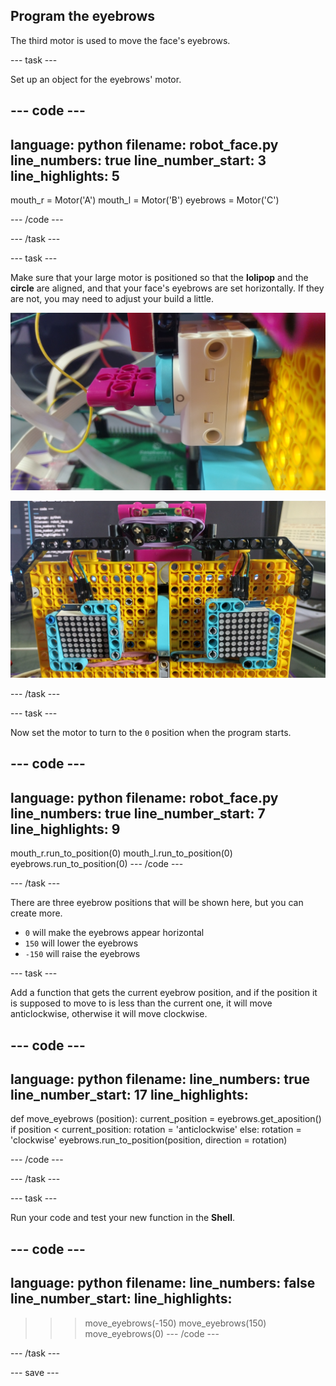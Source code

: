 ## Program the eyebrows

The third motor is used to move the face's eyebrows.

--- task ---

Set up an object for the eyebrows' motor.

--- code ---
---
language: python
filename: robot_face.py
line_numbers: true
line_number_start: 3
line_highlights: 5
---
mouth_r = Motor('A')
mouth_l = Motor('B')
eyebrows = Motor('C')

--- /code ---

--- /task ---

--- task ---

Make sure that your large motor is positioned so that the **lolipop** and the **circle** are aligned, and that your face's eyebrows are set horizontally. If they are not, you may need to adjust your build a little.

![Motor rotated so that the lolipop and circle are aligned.](images/motor_0.jpg)

![The robot face with the eyebrows in a horizontal position.](images/horizontal_eyebrows.jpg)

--- /task ---

--- task ---

Now set the motor to turn to the `0` position when the program starts.

--- code ---
---
language: python
filename: robot_face.py
line_numbers: true
line_number_start: 7
line_highlights: 9
---
mouth_r.run_to_position(0)
mouth_l.run_to_position(0)
eyebrows.run_to_position(0)
--- /code ---

--- /task ---

There are three eyebrow positions that will be shown here, but you can create more.

- `0` will make the eyebrows appear horizontal
- `150` will lower the eyebrows
- `-150` will raise the eyebrows


--- task ---

Add a function that gets the current eyebrow position, and if the position it is supposed to move to is less than the current one, it will move anticlockwise, otherwise it will move clockwise.

--- code ---
---
language: python
filename: 
line_numbers: true
line_number_start: 17
line_highlights: 
---
def move_eyebrows (position):
    current_position = eyebrows.get_aposition()
    if position < current_position:
        rotation = 'anticlockwise'
    else:
        rotation = 'clockwise'
    eyebrows.run_to_position(position, direction = rotation)

--- /code ---

--- /task ---

--- task ---

Run your code and test your new function in the **Shell**.

--- code ---
---
language: python
filename: 
line_numbers: false
line_number_start: 
line_highlights: 
---
>>> move_eyebrows(-150)
>>> move_eyebrows(150)
>>> move_eyebrows(0)
--- /code ---

--- /task ---

--- save ---
